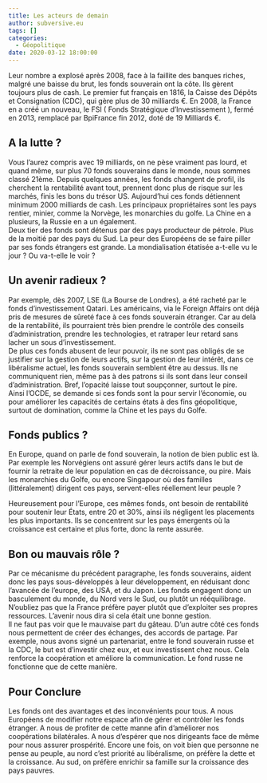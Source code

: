 ```yaml
---
title: Les acteurs de demain
author: subversive.eu
tags: []
categories:
  - Géopolitique
date: 2020-03-12 18:00:00
---
```


Leur nombre a explosé après 2008, face à la faillite des banques riches, malgré une baisse du brut, les fonds souverain ont la côte. Ils gèrent toujours plus de cash. Le premier fut français en 1816, la Caisse des Dépôts et Consignation (CDC), qui gère plus de 30 milliards €. En 2008, la France en a créé un nouveau, le FSI ( Fonds Stratégique d’Investissement ), fermé en 2013, remplacé par BpiFrance fin 2012, doté de 19 Milliards €. 
<!-- more -->

## A la lutte ?

Vous l’aurez compris avec 19 milliards, on ne pèse vraiment pas lourd, et quand même, sur plus 70 fonds souverains dans le monde, nous sommes classé 21ème. Depuis quelques années, les fonds changent de profil, ils cherchent la rentabilité avant tout, prennent donc plus de risque sur les marchés, finis les bons du trésor US. Aujourd’hui ces fonds détiennent minimum 2000 milliards de cash. Les principaux propriétaires sont les pays rentier, minier, comme la Norvège, les monarchies du golfe. La Chine en a plusieurs, la Russie en a un également.  
Deux tier des fonds sont détenus par des pays producteur de pétrole. Plus de la moitié par des pays du Sud. La peur des Européens de se faire piller par ses fonds étrangers est grande. La mondialisation étatisée a-t-elle vu le jour ? Ou va-t-elle le voir ?

## Un avenir radieux ?

Par exemple, dès 2007, LSE (La Bourse de Londres), a été racheté par le fonds d’investissement Qatari. Les américains, via le Foreign Affairs ont déjà pris de mesures de sûreté face à ces fonds souverain étranger. Car au delà de la rentabilité, ils pourraient très bien prendre le contrôle des conseils d’administration, prendre les technologies, et ratraper leur retard sans lacher un sous d’investissement.  
De plus ces fonds abusent de leur pouvoir, ils ne sont pas obligés de se justifier sur la gestion de leurs actifs, sur la gestion de leur intérêt, dans ce libéralisme actuel, les fonds souverain semblent être au dessus. Ils ne communiquent rien, même pas à des patrons si ils sont dans leur conseil d’administration. Bref, l’opacité laisse tout soupçonner, surtout le pire.  
Ainsi l’OCDE, se demande si ces fonds sont la pour servir l’économie, ou pour améliorer les capacités de certains états à des fins géopolitique, surtout de domination, comme la Chine et les pays du Golfe. 

## Fonds publics ?

En Europe, quand on parle de fond souverain, la notion de bien public est là. Par exemple les Norvégiens ont assuré gérer leurs actifs dans le but de fournir la retraite de leur population en cas de décroissance, ou pire. Mais les monarchies du Golfe, ou encore Singapour où des familles (littéralement) dirigent ces pays, servent-elles réellement leur peuple ?  

Heureusement pour l’Europe, ces mêmes fonds, ont besoin de rentabilité 
pour soutenir leur États, entre 20 et 30%, ainsi ils négligent les placements les plus importants. Ils se concentrent sur les pays émergents où la croissance est certaine et plus forte, donc la rente assurée.

## Bon ou mauvais rôle ?

Par ce mécanisme du précédent paragraphe, les fonds souverains, aident donc les pays sous-développés à leur développement, en réduisant donc l’avancée de l’europe, des USA, et du Japon. Les fonds engagent donc un basculement du monde, du Nord vers le Sud, ou plutôt un rééquilibrage. N’oubliez pas que la France préfère payer plutôt que d’exploiter ses propres ressources. L’avenir nous dira si cela était une bonne gestion.  
Il ne faut pas voir que le mauvaise part du gâteau. D’un autre côté ces fonds nous permettent de créer des échanges, des accords de partage. Par exemple, nous avons signé un partenariat, entre le fond souverain russe et la CDC, le but est d’investir chez eux, et eux investissent chez nous. Cela renforce la coopération et améliore la communication. Le fond russe ne fonctionne que de cette manière.

## Pour Conclure

Les fonds ont des avantages et des inconvénients pour tous. A nous Européens de modifier notre espace afin de gérer et contrôler les fonds étranger. A nous de profiter de cette manne afin d’améliorer nos coopérations bilatérales. A nous d’espérer que nos dirigeants face de même pour nous assurer prospérité. Encore une fois, on voit bien que personne ne pense au peuple, au nord c’est priorité au libéralisme, on préfère la dette et la croissance. Au sud, on préfère enrichir sa famille sur la croissance des pays pauvres. 